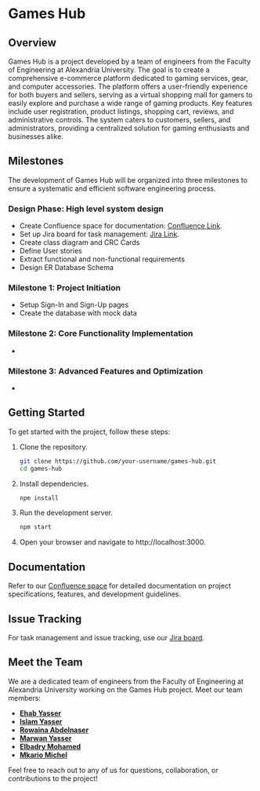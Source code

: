 # Games Hub

## Overview

Games Hub is a project developed by a team of engineers from the Faculty of Engineering at Alexandria University. The goal is to create a comprehensive e-commerce platform dedicated to gaming services, gear, and computer accessories. The platform offers a user-friendly experience for both buyers and sellers, serving as a virtual shopping mall for gamers to easily explore and purchase a wide range of gaming products. Key features include user registration, product listings, shopping cart, reviews, and administrative controls. The system caters to customers, sellers, and administrators, providing a centralized solution for gaming enthusiasts and businesses alike.

## Milestones

The development of Games Hub will be organized into three milestones to ensure a systematic and efficient software engineering process.

### Design Phase: High level system design
- Create Confluence space for documentation: [Confluence Link](https://rowainaabdelnasse.atlassian.net/wiki/spaces/G/pages/262655/Gaming+Hub+Design+Document).
- Set up Jira board for task management: [Jira Link](https://rowainaabdelnasse.atlassian.net/jira/software/projects/GH/boards/1/timeline).
- Create class diagram and CRC Cards
- Define User stories
- Extract functional and non-functional requirements
- Design ER Database Schema

### Milestone 1: Project Initiation
- Setup Sign-In and Sign-Up pages
- Create the database with mock data

### Milestone 2: Core Functionality Implementation
- 

### Milestone 3: Advanced Features and Optimization
- 

## Getting Started

To get started with the project, follow these steps:

1. Clone the repository.
   ```bash
   git clone https://github.com/your-username/games-hub.git
   cd games-hub
   ```

2. Install dependencies.
   ```bash
   npm install
   ```
   
3. Run the development server.
   ```bash
   npm start
   ```

4. Open your browser and navigate to http://localhost:3000.

## Documentation

Refer to our [Confluence space](https://rowainaabdelnasse.atlassian.net/wiki/spaces/G/pages/262655/Gaming+Hub+Design+Document) for detailed documentation on project specifications, features, and development guidelines.

## Issue Tracking

For task management and issue tracking, use our [Jira board](https://rowainaabdelnasse.atlassian.net/jira/software/projects/GH/boards/1/timeline).

## Meet the Team

We are a dedicated team of engineers from the Faculty of Engineering at Alexandria University working on the Games Hub project. Meet our team members:

- **[Ehab Yasser](https://github.com/EhabYasser25)**
- **[Islam Yasser](https://github.com/Islam0143)**
- **[Rowaina Abdelnaser](https://github.com/rowaina2025)**
- **[Marwan Yasser](https://github.com/Maro1123)**
- **[Elbadry Mohamed](https://github.com/Elbadry2025)**
- **[Mkario Michel](https://github.com/Mkario)**

Feel free to reach out to any of us for questions, collaboration, or contributions to the project!
